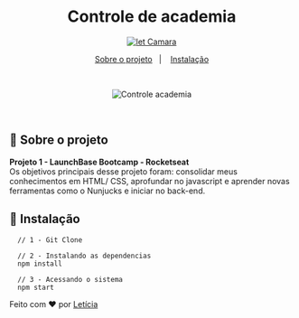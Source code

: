 <h1 align="center">
  Controle de academia
</h1>


<p align="center">
  <a href="https://www.linkedin.com/in/letcamara">
    <img align="center" src="https://img.shields.io/badge/feito%20por-let%20Camara-blue" alt="let Camara" border="0">
  </a>
</p>

<p align="center">
  <a href="#rocket-sobre-o-projeto">Sobre o projeto</a>&nbsp;&nbsp;&nbsp;|&nbsp;&nbsp;&nbsp;
  <a href="#runner-instalação">Instalação</a>
</p>

<br>
<p align="center">
  <img align="center" src="https://i.ibb.co/FKG1tH9/img-gymmanager.png" alt="Controle academia" border="0">
</p>
<br>


## :rocket: Sobre o projeto
**Projeto 1 - LaunchBase Bootcamp - Rocketseat** <br>
Os objetivos principais desse projeto foram: consolidar meus conhecimentos em HTML/ CSS, aprofundar no javascript e aprender novas ferramentas como o Nunjucks e iniciar no back-end.

## :runner: Instalação

```
  // 1 - Git Clone

  // 2 - Instalando as dependencias
  npm install

  // 3 - Acessando o sistema
  npm start

```

Feito com ♥ por [Letícia](https://www.linkedin.com/in/letcamara)
